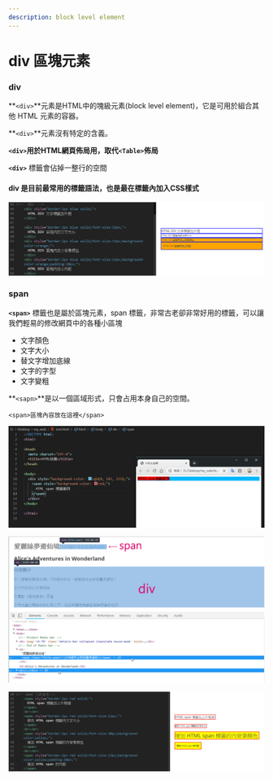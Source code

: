 ```yaml
---
description: block level element
---
```


# div 區塊元素

### div

**`<div>`**元素是HTML中的塊級元素\(block level element\)，它是可用於組合其他 HTML 元素的容器。

 **`<div>`**元素沒有特定的含義。

**`<div>`用於HTML網頁佈局用，取代`<Table>`佈局**

**`<div>`** 標籤會佔掉一整行的空間

#### div 是目前最常用的標籤語法，也是最在標籤內加入CSS樣式

![](../.gitbook/assets/image%20%2858%29.png)

### span

**`<span>`** 標籤也是屬於區塊元素，span 標籤，非常古老卻非常好用的標籤，可以讓我們輕易的修改網頁中的各種小區塊

* 文字顏色
* 文字大小
* 替文字增加底線
* 文字的字型
* 文字變粗

**`<sapn>`**是以一個區域形式，只會占用本身自己的空間。

```markup
<span>區塊內容放在這裡</span>
```

![span&#x53EA;&#x6703;&#x4F54;&#x64DA;&#x6709;&#x8A2D;&#x5B9A;&#x7684;&#x6587;&#x5B57;&#x5340;&#x584A;&#x7BC4;&#x570D;](../.gitbook/assets/image%20%2870%29.png)

![Div&#x5247;&#x6703;&#x4F54;&#x64DA;&#x4E00;&#x6574;&#x500B;&#x7248;&#x9762;](../.gitbook/assets/image%20%2854%29.png)

![](../.gitbook/assets/image%20%2841%29.png)



